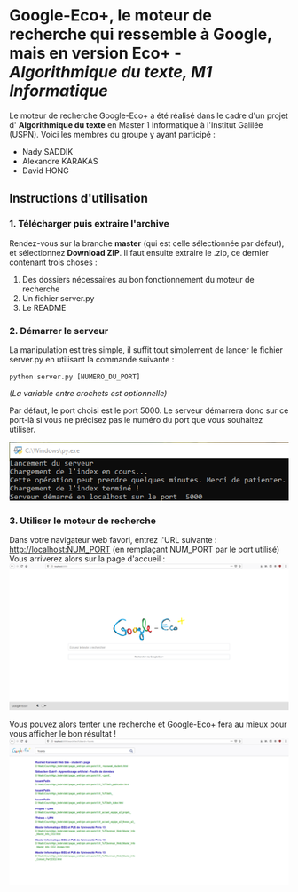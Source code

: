 # Google-Eco+, le moteur de recherche qui ressemble à Google, mais en version Eco+  - *Algorithmique du texte, M1 Informatique*
Le moteur de recherche Google-Eco+ a été réalisé dans le cadre d'un projet d' **Algorithmique du texte** en Master 1 Informatique à l'Institut Galilée (USPN). Voici les membres du groupe y ayant participé :

 - Nady SADDIK
 - Alexandre KARAKAS
 - David HONG

## Instructions d'utilisation
### 1. Télécharger puis extraire l'archive
Rendez-vous sur la branche **master** (qui est celle sélectionnée par défaut), et sélectionnez **Download ZIP**.
Il faut ensuite extraire le .zip, ce dernier contenant trois choses :
 1. Des dossiers nécessaires au bon fonctionnement du moteur de recherche
 2. Un fichier server.py
 3. Le README

### 2. Démarrer le serveur
La manipulation est très simple, il suffit tout simplement de lancer le fichier server.py en utilisant la commande suivante :

    python server.py [NUMERO_DU_PORT]

*(La variable entre crochets est optionnelle)*

Par défaut, le port choisi est le port 5000. Le serveur démarrera donc sur ce port-là si vous ne précisez pas le numéro du port que vous souhaitez utiliser.

![Démarrage du serveur](./src/readme1.png)

### 3. Utiliser le moteur de recherche
 Dans votre navigateur web favori, entrez l'URL suivante : [http://localhost:NUM_PORT](http://localhost:5000) (en remplaçant NUM_PORT par le port utilisé)
Vous arriverez alors sur la page d'accueil :
![Page d'accueil de Google-Eco+](./src/readme2.png)

Vous pouvez alors tenter une recherche et Google-Eco+ fera au mieux pour vous afficher le bon résultat !
![Exemple de recherche](./src/readme3.png)